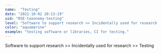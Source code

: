 ```yaml
---
name:  "Testing"
date: "2021-10-02 20:13:19"
uid: "RSE-taxonomy-testing"
level: "Software to support research >> Incidentally used for research >> Testing"
color: "aquamarine"
example: "testing software or libraries, CI for testing." 
---
```


Software to support research >> Incidentally used for research >> Testing
